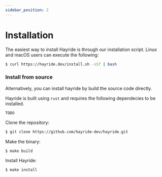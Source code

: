 ```yaml
---
sidebar_position: 2
---
```


# Installation

The easiest way to install Hayride is through our installation script. Linux and macOS users can execute the following:

```bash
$ curl https://hayride.dev/install.sh -sSf | bash
```

### Install from source 

Alternatively, you can install hayride by build the source code directly. 

Hayride is built using `rust` and requires the following dependecies to be installed. 

```
TODO
```

Clone the repository: 
```bash
$ git clone https://github.com/hayride-dev/hayride.git
```

Make the binary: 
```bash 
$ make build 
```

Install Hayride: 
```bash
$ make install 
```